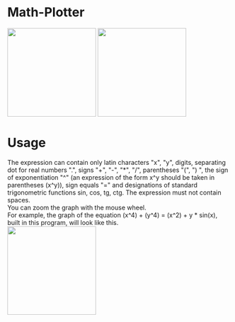 # Math-Plotter   

<img src="https://user-images.githubusercontent.com/71639489/180384005-1258eb8b-8c78-4b50-8f4b-2f6898f646ec.png" width="200" height="200"  />
<img src="https://user-images.githubusercontent.com/71639489/180649236-fbd4f159-e365-4658-9810-2e7b7ee56654.gif" width="200" height="200" />   

# Usage   

The expression can contain only latin characters "x", "y", digits, separating dot for real numbers ".", signs "+", "-", "*", "/", parentheses "(", ") ", the sign of exponentiation "^" (an expression of the form x^y should be taken in parentheses (x^y)),  sign equals "=" and designations of standard trigonometric functions sin, cos, tg, ctg. The expression must not contain spaces.   
You can zoom the graph with the mouse wheel.   
For example, the graph of the equation (x^4) + (y^4) = (x^2) + y * sin(x), built in this program, will look like this.   
<img src="https://user-images.githubusercontent.com/71639489/181693517-bbd2573d-658a-4226-b8c9-254a3f63b78c.png" width="200" height="200"  />     

